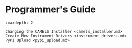 # Programmer's Guide

```{toctree}
:maxdepth: 2

Changing the CAMELS Installer <camels_installer.md>
Create New Instrument Drivers <instrument_drivers.md>
PyPI Upload <pypi_upload.md>
```